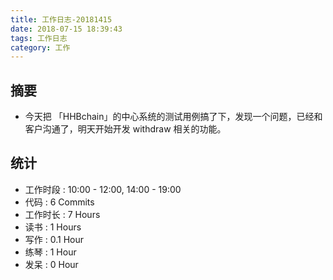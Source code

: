 ```yaml
---
title: 工作日志-20181415
date: 2018-07-15 18:39:43
tags: 工作日志
category: 工作
---
```


## 摘要

* 今天把 「HHBchain」的中心系统的测试用例搞了下，发现一个问题，已经和客户沟通了，明天开始开发 withdraw 相关的功能。

## 统计

* 工作时段 : 10:00 - 12:00, 14:00 - 19:00
* 代码 : 6 Commits 
* 工作时长 : 7 Hours
* 读书 : 1 Hours
* 写作 : 0.1 Hour
* 练琴 : 1 Hour
* 发呆 : 0 Hour